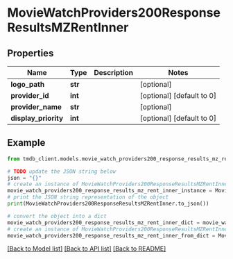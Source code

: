 # MovieWatchProviders200ResponseResultsMZRentInner


## Properties

Name | Type | Description | Notes
------------ | ------------- | ------------- | -------------
**logo_path** | **str** |  | [optional] 
**provider_id** | **int** |  | [optional] [default to 0]
**provider_name** | **str** |  | [optional] 
**display_priority** | **int** |  | [optional] [default to 0]

## Example

```python
from tmdb_client.models.movie_watch_providers200_response_results_mz_rent_inner import MovieWatchProviders200ResponseResultsMZRentInner

# TODO update the JSON string below
json = "{}"
# create an instance of MovieWatchProviders200ResponseResultsMZRentInner from a JSON string
movie_watch_providers200_response_results_mz_rent_inner_instance = MovieWatchProviders200ResponseResultsMZRentInner.from_json(json)
# print the JSON string representation of the object
print(MovieWatchProviders200ResponseResultsMZRentInner.to_json())

# convert the object into a dict
movie_watch_providers200_response_results_mz_rent_inner_dict = movie_watch_providers200_response_results_mz_rent_inner_instance.to_dict()
# create an instance of MovieWatchProviders200ResponseResultsMZRentInner from a dict
movie_watch_providers200_response_results_mz_rent_inner_from_dict = MovieWatchProviders200ResponseResultsMZRentInner.from_dict(movie_watch_providers200_response_results_mz_rent_inner_dict)
```
[[Back to Model list]](../README.md#documentation-for-models) [[Back to API list]](../README.md#documentation-for-api-endpoints) [[Back to README]](../README.md)



